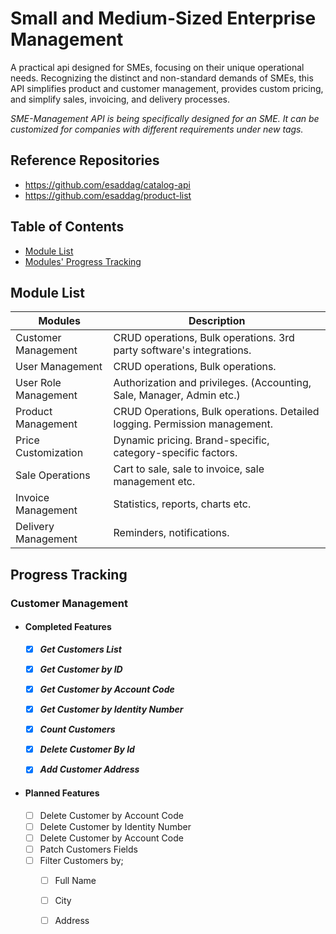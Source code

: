 # Small and Medium-Sized Enterprise Management
A practical api designed for SMEs, focusing on their unique operational needs. Recognizing the distinct and non-standard demands of SMEs, this API simplifies product and customer management, provides custom pricing, and simplify sales, invoicing, and delivery processes.

*SME-Management API is being specifically designed for an SME. It can be customized for companies with different requirements under new tags.*

## Reference Repositories
* https://github.com/esaddag/catalog-api
* https://github.com/esaddag/product-list

## Table of Contents

<!-- - [Installation](#installation) -->
<!-- - [Usage](#usage) -->
- [Module List](#module-list)
- [Modules' Progress Tracking](#progress-tracking)
<!-- - [Planned Features](#planned-features) -->
<!-- - [Completed Features](#completed-features) -->
<!-- - [Modules](#modules) -->

<!-- - [License](#license) -->

## Module List

| Modules				| Description 																	|
|-----------------------|-------------------------------------------------------------------------------|
| Customer Management	| CRUD operations, Bulk operations. 3rd party software's integrations.			|
| User Management		| CRUD operations, Bulk operations.												|
| User Role Management	| Authorization and privileges. (Accounting, Sale, Manager, Admin etc.)			|
| Product Management	| CRUD Operations, Bulk operations. Detailed logging. Permission management.	|
| Price Customization	| Dynamic pricing. Brand-specific, category-specific factors.					|
| Sale Operations		| Cart to sale, sale to invoice, sale management etc.							|
| Invoice Management	| Statistics, reports, charts etc.												|
| Delivery Management	| Reminders, notifications.														|

## Progress Tracking
### Customer Management
- #### Completed Features
	- [x] ***Get Customers List***
	- [x] ***Get Customer by ID***
	- [x] ***Get Customer by Account Code***
	- [x] ***Get Customer by Identity Number***
 	- [x] ***Count Customers***
	- [x] ***Delete Customer By Id***
  
	- [x] ***Add Customer Address***



- #### Planned Features
	- [ ] Delete Customer by Account Code
	- [ ] Delete Customer by Identity Number
	- [ ] Delete Customer by Account Code
	- [ ] Patch Customers Fields
	- [ ] Filter Customers by;
		- [ ] Full Name
		- [ ] City
		- [ ] Address

		
	 	
